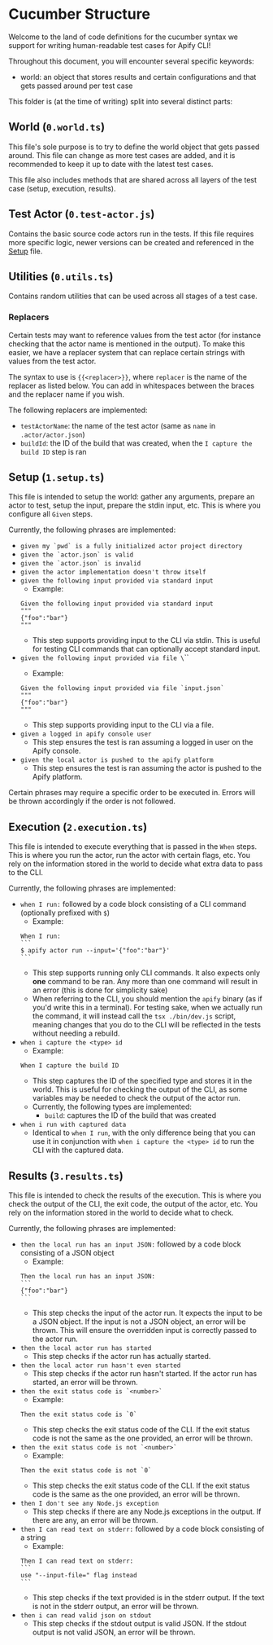 # Cucumber Structure

Welcome to the land of code definitions for the cucumber syntax we support for writing human-readable test cases for Apify CLI!

Throughout this document, you will encounter several specific keywords:

- world: an object that stores results and certain configurations and that gets passed around per test case

This folder is (at the time of writing) split into several distinct parts:

## World (`0.world.ts`)

This file's sole purpose is to try to define the world object that gets passed around. This file can change as more test cases are added, and it is recommended to keep it up to date with the latest test cases.

This file also includes methods that are shared across all layers of the test case (setup, execution, results).

## Test Actor (`0.test-actor.js`)

Contains the basic source code actors run in the tests. If this file requires more specific logic, newer versions can be created and referenced in the [Setup](#setup-1setupts) file.

## Utilities (`0.utils.ts`)

Contains random utilities that can be used across all stages of a test case.

### Replacers

Certain tests may want to reference values from the test actor (for instance checking that the actor name is mentioned in the output). To make this easier, we have a replacer system that can replace certain strings with values from the test actor.

The syntax to use is `{{<replacer>}}`, where `replacer` is the name of the replacer as listed below. You can add in whitespaces between the braces and the replacer name if you wish.

The following replacers are implemented:

- `testActorName`: the name of the test actor (same as `name` in `.actor/actor.json`)
- `buildId`: the ID of the build that was created, when the `I capture the build ID` step is ran

## Setup (`1.setup.ts`)

This file is intended to setup the world: gather any arguments, prepare an actor to test, setup the input, prepare the stdin input, etc. This is where you configure all `Given` steps.

Currently, the following phrases are implemented:

- ``given my `pwd` is a fully initialized actor project directory``
- ``given the `actor.json` is valid``
- ``given the `actor.json` is invalid``
- `given the actor implementation doesn't throw itself`
- `given the following input provided via standard input`
  - Example:
  ```
  Given the following input provided via standard input
  """
  {"foo":"bar"}
  """
  ```
  - This step supports providing input to the CLI via stdin. This is useful for testing CLI commands that can optionally accept standard input.
- `given the following input provided via file \`<filename>\``
  - Example:
  ```
  Given the following input provided via file `input.json`
  """
  {"foo":"bar"}
  """
  ```
  - This step supports providing input to the CLI via a file.
- `given a logged in apify console user`
  - This step ensures the test is ran assuming a logged in user on the Apify console.
- `given the local actor is pushed to the apify platform`
  - This step ensures the test is ran assuming the actor is pushed to the Apify platform.

Certain phrases may require a specific order to be executed in. Errors will be thrown accordingly if the order is not followed.

## Execution (`2.execution.ts`)

This file is intended to execute everything that is passed in the `When` steps. This is where you run the actor, run the actor with certain flags, etc. You rely on the information stored in the world to decide what extra data to pass to the CLI.

Currently, the following phrases are implemented:

- `when I run:` followed by a code block consisting of a CLI command (optionally prefixed with `$`)
  - Example:
  ```
  When I run:
  `​`​`
  $ apify actor run --input='{"foo":"bar"}'
  `​`​`
  ```
  - This step supports running only CLI commands. It also expects only **one** command to be ran. Any more than one command will result in an error (this is done for simplicity sake)
  - When referring to the CLI, you should mention the `apify` binary (as if you'd write this in a terminal). For testing sake, when we actually run the command, it will instead call the `tsx ./bin/dev.js` script, meaning changes that you do to the CLI will be reflected in the tests without needing a rebuild.
- `when i capture the <type> id`
  - Example:
  ```
  When I capture the build ID
  ```
  - This step captures the ID of the specified type and stores it in the world. This is useful for checking the output of the CLI, as some variables may be needed to check the output of the actor run.
  - Currently, the following types are implemented:
    - `build`: captures the ID of the build that was created
- `when i run with captured data`
  - Identical to `when I run`, with the only difference being that you can use it in conjunction with `when i capture the <type> id` to run the CLI with the captured data.

## Results (`3.results.ts`)

This file is intended to check the results of the execution. This is where you check the output of the CLI, the exit code, the output of the actor, etc. You rely on the information stored in the world to decide what to check.

Currently, the following phrases are implemented:

- `then the local run has an input JSON:` followed by a code block consisting of a JSON object
  - Example:
  ```
  Then the local run has an input JSON:
  `​`​`
  {"foo":"bar"}
  `​`​`
  ```
  - This step checks the input of the actor run. It expects the input to be a JSON object. If the input is not a JSON object, an error will be thrown. This will ensure the overridden input is correctly passed to the actor run.
- `then the local actor run has started`
  - This step checks if the actor run has actually started.
- `then the local actor run hasn't even started`
  - This step checks if the actor run hasn't started. If the actor run has started, an error will be thrown.
- ``then the exit status code is `<number>`​``
  - Example:
  ```
  Then the exit status code is `0`
  ```
  - This step checks the exit status code of the CLI. If the exit status code is not the same as the one provided, an error will be thrown.
- ``then the exit status code is not `<number>`​``
  - Example:
  ```
  Then the exit status code is not `0`
  ```
  - This step checks the exit status code of the CLI. If the exit status code is the same as the one provided, an error will be thrown.
- `then I don't see any Node.js exception`
  - This step checks if there are any Node.js exceptions in the output. If there are any, an error will be thrown.
- `then I can read text on stderr:` followed by a code block consisting of a string
  - Example:
  ```
  Then I can read text on stderr:
  `​`​`
  use "--input-file=" flag instead
  `​`​`
  ```
  - This step checks if the text provided is in the stderr output. If the text is not in the stderr output, an error will be thrown.
- `then i can read valid json on stdout`
  - This step checks if the stdout output is valid JSON. If the stdout output is not valid JSON, an error will be thrown.
